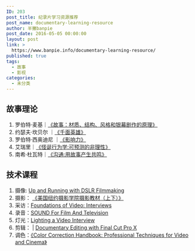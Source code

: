 ```yaml
---
ID: 203
post_title: 纪录片学习资源推荐
post_name: documentary-learning-resource
author: 半撇banpie
post_date: 2016-05-05 00:00:00
layout: post
link: >
  https://www.banpie.info/documentary-learning-resource/
published: true
tags:
  - 故事
  - 影视
categories:
  - 未分类
---
```

## 故事理论

1.  罗伯特·麦基｜[《故事：材质、结构、风格和银幕剧作的原理》][1]
2.  约瑟夫·坎贝尔 ｜[《千面英雄》][2]
3.  罗伯特·西奥迪尼 ｜[《影响力》][3]
4.  艾瑞里｜[《怪诞行为学:可预测的非理性》][4]
5.  南希·杜瓦特｜[《沟通:用故事产生共鸣》][5]

## 技术课程

1.  摄像: [Up and Running with DSLR Filmmaking][6] 
2.  摄影： [《美国纽约摄影学院摄影教材（上下）》][7]
3.  采访：[Foundations of Video: Interviews][8]
4.  录音：[SOUND For Film And Television][9]
5.  灯光：[Lighting a Video Interview][10]
6.  剪辑： | [Documentary Editing with Final Cut Pro X][11]
7.  调色：[《Color Correction Handbook: Professional Techniques for Video and Cinema》][12]

<!--stackedit_data:
eyJoaXN0b3J5IjpbLTE2NTAxOTE5NjVdfQ==
-->

 [1]: https://www.amazon.cn/%E6%95%85%E4%BA%8B-%E6%9D%90%E8%B4%A8-%E7%BB%93%E6%9E%84-%E9%A3%8E%E6%A0%BC%E5%92%8C%E9%93%B6%E5%B9%95%E5%89%A7%E4%BD%9C%E7%9A%84%E5%8E%9F%E7%90%86-%E7%BD%97%E4%BC%AF%E7%89%B9%C2%B7%E9%BA%A6%E5%9F%BA/dp/B00NBT68SA/ref=sr_1_1?ie=UTF8&qid=1462438641&sr=8-1&keywords=%E6%95%85%E4%BA%8B
 [2]: https://www.amazon.cn/%E5%8D%83%E9%9D%A2%E8%8B%B1%E9%9B%84-%E7%BA%A6%E7%91%9F%E5%A4%AB%C2%B7%E5%9D%8E%E8%B4%9D%E5%B0%94/dp/B01AN8SAY6/ref=sr_1_1?ie=UTF8&qid=1462438675&sr=8-1&keywords=%E5%8D%83%E9%9D%A2%E8%8B%B1%E9%9B%84
 [3]: https://www.amazon.cn/%E5%BD%B1%E5%93%8D%E5%8A%9B-%E7%BD%97%E4%BC%AF%E7%89%B9%E2%80%A2%E8%A5%BF%E5%A5%A5%E8%BF%AA%E5%B0%BC/dp/B005G20NEU/ref=sr_1_2?ie=UTF8&qid=1462438757&sr=8-2&keywords=%E5%BD%B1%E5%93%8D%E5%8A%9B
 [4]: https://www.amazon.cn/%E6%80%AA%E8%AF%9E%E8%A1%8C%E4%B8%BA%E5%AD%A6-%E5%8F%AF%E9%A2%84%E6%B5%8B%E7%9A%84%E9%9D%9E%E7%90%86%E6%80%A7-%E7%BE%8E-%E8%89%BE%E7%91%9E%E9%87%8C/dp/B00NIK2B56/ref=sr_1_1?ie=UTF8&qid=1462438831&sr=8-1&keywords=%E5%8F%AF%E9%A2%84%E6%B5%8B%E9%9D%9E%E7%90%86%E6%80%A7
 [5]: https://www.amazon.cn/%E6%B2%9F%E9%80%9A-%E7%94%A8%E6%95%85%E4%BA%8B%E4%BA%A7%E7%94%9F%E5%85%B1%E9%B8%A3-%E6%9D%9C%E7%93%A6%E7%89%B9/dp/B00C1LLOMO/ref=sr_1_1?ie=UTF8&qid=1462438917&sr=8-1&keywords=%E5%85%B1%E9%B8%A3
 [6]: http://www.lynda.com/Premiere-Pro-tutorials/Up-Running-DSLR-Filmmaking/105371-2.html
 [7]: https://www.amazon.cn/%E7%BE%8E%E5%9B%BD%E7%BA%BD%E7%BA%A6%E6%91%84%E5%BD%B1%E5%AD%A6%E9%99%A2%E6%91%84%E5%BD%B1%E6%95%99%E6%9D%90-%E7%BE%8E%E5%9B%BD%E7%BA%BD%E7%BA%A6%E6%91%84%E5%BD%B1%E5%AD%A6%E9%99%A2-%E8%AF%91%E8%80%85-%E4%B8%AD%E5%9B%BD%E6%91%84%E5%BD%B1%E5%87%BA%E7%89%88%E7%A4%BE/dp/B00NM6FCN4/ref=sr_1_3?ie=UTF8&qid=1462439298&sr=8-3&keywords=%E7%BE%8E%E5%9B%BD%E7%BA%BD%E7%BA%A6%E6%91%84%E5%BD%B1%E5%AD%A6%E9%99%A2%E6%91%84%E5%BD%B1%E6%95%99%E6%9D%90
 [8]: http://www.lynda.com/Video-tutorials/Video-Interview-Techniques/104965-2.html
 [9]: http://www.tudou.com/programs/view/RWkRVR4HauE/?resourceId=0_06_02_99
 [10]: http://www.lynda.com/Video-tutorials/Lighting-Video-Interview/103708-2.html
 [11]: http://www.lynda.com/Final-Cut-Pro-tutorials/Documentary-Editing-Final-Cut-Pro-X-v101x/191333-2.html
 [12]: https://www.amazon.cn/Color-Correction-Handbook-Professional-Techniques-for-Video-and-Cinema-Van-Hurkman-Alexis/dp/0321929667/ref=sr_1_1?ie=UTF8&qid=1462439826&sr=8-1&keywords=Color+Correction+Handbook
<!--stackedit_data:
eyJoaXN0b3J5IjpbLTE5OTM3NzI3MzBdfQ==
-->